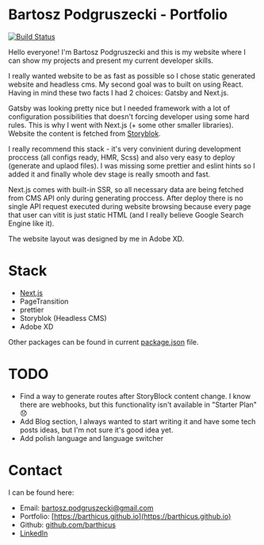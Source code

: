 # Bartosz Podgruszecki - Portfolio

[![Build Status](https://travis-ci.org/barthicus/portfolio.svg?branch=master)](https://travis-ci.org/barthicus/portfolio)

Hello everyone! I'm Bartosz Podgruszecki and this is my website where I can show my projects and present my current developer skills.

I really wanted website to be as fast as possible so I chose static generated website and headless cms.
My second goal was to built on using React. Having in mind these two facts I had 2 choices: Gatsby and Next.js. 

Gatsby was looking pretty nice but I needed framework with a lot of configuration possibilities that doesn't forcing developer using some hard rules. This is why I went with Next.js (+ some other smaller libraries). Website the content is fetched from [Storyblok](https://storyblok.com).

I really recommend this stack - it's very convinient during development proccess (all configs ready, HMR, Scss) and also very easy to deploy (generate and uplaod files). I was missing some prettier and eslint hints so I added it and finally whole dev stage is really smooth and fast.

Next.js comes with built-in SSR, so all necessary data are being fetched from CMS API only during generating proccess. After deploy there is no single API request executed during website browsing because every page that user can vitit is just static HTML (and I really believe Google Search Engine like it).

The website layout was designed by me in Adobe XD.

# Stack
* [Next.js](https://nextjs.org)
* PageTransition
* prettier
* Storyblok (Headless CMS)
* Adobe XD

Other packages can be found in current [package.json](https://github.com/barthicus/portfolio/blob/master/package.json) file.

# TODO
* Find a way to generate routes after StoryBlock content change. I know there are webhooks, but this functionality isn't available in "Starter Plan" :disappointed:
* Add Blog section, I always wanted to start writing it and have some tech posts ideas, but I'm not sure it's good idea yet.
* Add polish language and language switcher

# Contact

I can be found here:
* Email: bartosz.podgruszecki@gmail.com
* Portfolio: [https://barthicus.github.io](https://barthicus.github.io)
* Github: [github.com/barthicus](https://github.com/barthicus)
* [LinkedIn](https://www.linkedin.com/in/bartosz-podgruszecki)